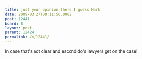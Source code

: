 ```yaml
---
title: just your opinion there I guess Mark
date: 2009-03-27T08:11:56.000Z
post: 12441
board: 8
layout: post
parent: 12424
permalink: /m/12441/
---
```

In case that's not clear and escondido's lawyers get on the case!

